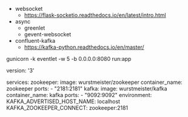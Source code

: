 - websocket 
    - https://flask-socketio.readthedocs.io/en/latest/intro.html
- async
    - greenlet
    - gevent-websocket
- confluent-kafka
    - https://kafka-python.readthedocs.io/en/master/

gunicorn -k eventlet -w 5 -b 0.0.0.0:8080 run:app


version: '3'

services:
  zookeeper:
    image: wurstmeister/zookeeper
    container_name: zookeeper
    ports:
      - "2181:2181"
  kafka:
    image: wurstmeister/kafka
    container_name: kafka
    ports:
      - "9092:9092"
    environment:
      KAFKA_ADVERTISED_HOST_NAME: localhost
      KAFKA_ZOOKEEPER_CONNECT: zookeeper:2181